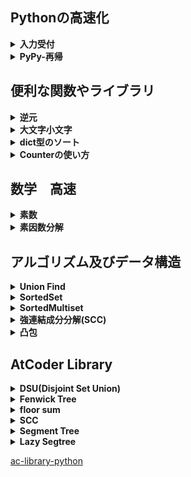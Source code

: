 ## Pythonの高速化
<details>
<summary><b>入力受付</b></summary>

```python
import sys
input = sys.stdin.readline
```
</details>

<details>
<summary><b>PyPy-再帰</b></summary>

```python
import pypyjit
pypyjit.set_param('max_unroll_recursion=-1')
```
</details>

## 便利な関数やライブラリ

<details>
<summary><b>逆元</b></summary>

```python
def inv(bunbo, bunshi, mod):
    return bunshi * pow(bunbo, mod - 2, mod) % mod
```
</details>

<details>
<summary><b>大文字小文字</b></summary>

```python
str = "abcXYZ"
str.upper()
str.lower()
```
#### 判定
```python
str.isupper()
str.islower()
```
</details>

<details>
<summary><b>dict型のソート</b></summary>

```python
d = {"banana": 3, "apple": 1, "orange": 2}

# keyで並び替え
d_sort_key = sorted(d.items(), key = lambda x: x[0])
# [("apple", 1), ("banana", 3), ("orange", 2)]

# valueで並び替え
d_sort_val = sorted(d.items(), key = lambda x: x[1])
# [("apple", 1), ("orange", 2), ("banana", 3)]

```
</details>

<details>
<summary><b>Counterの使い方</b></summary>

```python
from collections import Counter

moji1 = "apple"
cnt1 = Counter(moji1)

moji2 = "average"
cnt2 = Counter(moji2)

print(cnt2 - cnt1)
# Counter({"a": 1, "v": 1, "e": 1, "r": 1, "g": 1})

```
</details>

## 数学　高速

<details>
<summary><b>素数</b></summary>

Nまでの素数を算出
```python
def primeNumber(N):
    N = int(N ** (1 / 2) + 0.5) + 1
    primeList = [True] * (N + 1)
    primeList[0] = False
    primeList[1] = False
    
    for i in range(2, N + 1):
        if primeList[i]:
            for j in range(2 * i, N + 1, i):
                primeList[j] = False
    
    prime = []
    
    for i in range(2, N + 1):
        if primeList[i]:
            prime.append(i)
    
    return prime

N = int(input())

prime = primeNumber(N)
```
</details>

<details>
<summary><b>素因数分解</b></summary>

```python
def primeNumber(N):
    N = int(N ** (1 / 2) + 0.5) + 1
    primeList = [True] * (N + 1)
    primeList[0] = False
    primeList[1] = False
    
    for i in range(2, N + 1):
        if primeList[i]:
            for j in range(2 * i, N + 1, i):
                primeList[j] = False
    
    prime = []
    
    for i in range(2, N + 1):
        if primeList[i]:
            prime.append(i)
    
    return prime

def factorization(n, prime):
    ret = []
    tmp = n
    for i in prime:
        if tmp % i == 0:
            cnt = 0
            while tmp % i == 0:
                cnt += 1
                tmp //= i
            ret.append([i, cnt])
    
    if tmp != 1:
        ret.append([tmp, 1])
    
    if ret == []:
        ret.append([n, 1])
    
    return ret

N = int(input())

prime = primeNumber(N)
fac = factorization(N, prime)
```
</details>

## アルゴリズム及びデータ構造

<details>
<summary><b>Union Find</b></summary>

```python
import sys
sys.setrecursionlimit(10 ** 8)

def root(x):
    if par[x] < 0:
        return x
    else:
        par[x] = root(par[x])
        return par[x]
 
def union(x, y):
    x = root(x)
    y = root(y)
    if x == y:
        return
    par[x] += par[y]
    par[y] = x
 
def size(x):
    x = root(x)
    return -par[x]

N = int(input())
par = [-1] * N 
```
</details>

<details>
<summary><b>SortedSet</b></summary>

```python
import math
from bisect import bisect_left, bisect_right
from typing import Generic, Iterable, Iterator, TypeVar, Union, List
T = TypeVar('T')

class SortedSet(Generic[T]):
    BUCKET_RATIO = 50
    REBUILD_RATIO = 170

    def _build(self, a=None) -> None:
        "Evenly divide `a` into buckets."
        if a is None: a = list(self)
        size = self.size = len(a)
        bucket_size = int(math.ceil(math.sqrt(size / self.BUCKET_RATIO)))
        self.a = [a[size * i // bucket_size : size * (i + 1) // bucket_size] for i in range(bucket_size)]
    
    def __init__(self, a: Iterable[T] = []) -> None:
        "Make a new SortedSet from iterable. / O(N) if sorted and unique / O(N log N)"
        a = list(a)
        if not all(a[i] < a[i + 1] for i in range(len(a) - 1)):
            a = sorted(set(a))
        self._build(a)

    def __iter__(self) -> Iterator[T]:
        for i in self.a:
            for j in i: yield j

    def __reversed__(self) -> Iterator[T]:
        for i in reversed(self.a):
            for j in reversed(i): yield j
    
    def __len__(self) -> int:
        return self.size
    
    def __repr__(self) -> str:
        return "SortedSet" + str(self.a)
    
    def __str__(self) -> str:
        s = str(list(self))
        return "{" + s[1 : len(s) - 1] + "}"

    def _find_bucket(self, x: T) -> List[T]:
        "Find the bucket which should contain x. self must not be empty."
        for a in self.a:
            if x <= a[-1]: return a
        return a

    def __contains__(self, x: T) -> bool:
        if self.size == 0: return False
        a = self._find_bucket(x)
        i = bisect_left(a, x)
        return i != len(a) and a[i] == x

    def add(self, x: T) -> bool:
        "Add an element and return True if added. / O(√N)"
        if self.size == 0:
            self.a = [[x]]
            self.size = 1
            return True
        a = self._find_bucket(x)
        i = bisect_left(a, x)
        if i != len(a) and a[i] == x: return False
        a.insert(i, x)
        self.size += 1
        if len(a) > len(self.a) * self.REBUILD_RATIO:
            self._build()
        return True

    def discard(self, x: T) -> bool:
        "Remove an element and return True if removed. / O(√N)"
        if self.size == 0: return False
        a = self._find_bucket(x)
        i = bisect_left(a, x)
        if i == len(a) or a[i] != x: return False
        a.pop(i)
        self.size -= 1
        if len(a) == 0: self._build()
        return True
    
    def lt(self, x: T) -> Union[T, None]:
        "Find the largest element < x, or None if it doesn't exist."
        for a in reversed(self.a):
            if a[0] < x:
                return a[bisect_left(a, x) - 1]

    def le(self, x: T) -> Union[T, None]:
        "Find the largest element <= x, or None if it doesn't exist."
        for a in reversed(self.a):
            if a[0] <= x:
                return a[bisect_right(a, x) - 1]

    def gt(self, x: T) -> Union[T, None]:
        "Find the smallest element > x, or None if it doesn't exist."
        for a in self.a:
            if a[-1] > x:
                return a[bisect_right(a, x)]

    def ge(self, x: T) -> Union[T, None]:
        "Find the smallest element >= x, or None if it doesn't exist."
        for a in self.a:
            if a[-1] >= x:
                return a[bisect_left(a, x)]
    
    def __getitem__(self, x: int) -> T:
        "Return the x-th element, or IndexError if it doesn't exist."
        if x < 0: x += self.size
        if x < 0: raise IndexError
        for a in self.a:
            if x < len(a): return a[x]
            x -= len(a)
        raise IndexError
    
    def index(self, x: T) -> int:
        "Count the number of elements < x."
        ans = 0
        for a in self.a:
            if a[-1] >= x:
                return ans + bisect_left(a, x)
            ans += len(a)
        return ans

    def index_right(self, x: T) -> int:
        "Count the number of elements <= x."
        ans = 0
        for a in self.a:
            if a[-1] > x:
                return ans + bisect_right(a, x)
            ans += len(a)
        return ans
```

> <b>s = SortedSet()</b> 初期化<br>
> <b>len(s)</b> sの長さを表示<br>
> <b>s[x]</b> 下からx番目の要素を返す<br>
> <b>s.add(n)</b> nを追加<br>
> <b>s.discard(n)</b> nを削除<br>
> <b>s.lt(n)</b> nより小さい最大の要素<br>
> <b>s.le(n)</b> n以下の最大の要素><br>
> <b>s.gt(n)</b> nより大きい最小の要素<br>
> <b>s.ge(n)</b> n以上の最小の要素<br>
> <b>s.index(n)</b> nより小さい要素の個数<br>
> <b>s.index_right(n)</b> n以下の要素の個数<br>

> (https://github.com/tatyam-prime/SortedSet)

</details>

<details>
<summary><b>SortedMultiset</b></summary>

```python
import math
from bisect import bisect_left, bisect_right, insort
from typing import Generic, Iterable, Iterator, TypeVar, Union, List
T = TypeVar('T')

class SortedMultiset(Generic[T]):
    BUCKET_RATIO = 50
    REBUILD_RATIO = 170

    def _build(self, a=None) -> None:
        "Evenly divide `a` into buckets."
        if a is None: a = list(self)
        size = self.size = len(a)
        bucket_size = int(math.ceil(math.sqrt(size / self.BUCKET_RATIO)))
        self.a = [a[size * i // bucket_size : size * (i + 1) // bucket_size] for i in range(bucket_size)]
    
    def __init__(self, a: Iterable[T] = []) -> None:
        "Make a new SortedMultiset from iterable. / O(N) if sorted / O(N log N)"
        a = list(a)
        if not all(a[i] <= a[i + 1] for i in range(len(a) - 1)):
            a = sorted(a)
        self._build(a)

    def __iter__(self) -> Iterator[T]:
        for i in self.a:
            for j in i: yield j

    def __reversed__(self) -> Iterator[T]:
        for i in reversed(self.a):
            for j in reversed(i): yield j
    
    def __len__(self) -> int:
        return self.size
    
    def __repr__(self) -> str:
        return "SortedMultiset" + str(self.a)
    
    def __str__(self) -> str:
        s = str(list(self))
        return "{" + s[1 : len(s) - 1] + "}"

    def _find_bucket(self, x: T) -> List[T]:
        "Find the bucket which should contain x. self must not be empty."
        for a in self.a:
            if x <= a[-1]: return a
        return a

    def __contains__(self, x: T) -> bool:
        if self.size == 0: return False
        a = self._find_bucket(x)
        i = bisect_left(a, x)
        return i != len(a) and a[i] == x

    def count(self, x: T) -> int:
        "Count the number of x."
        return self.index_right(x) - self.index(x)

    def add(self, x: T) -> None:
        "Add an element. / O(√N)"
        if self.size == 0:
            self.a = [[x]]
            self.size = 1
            return
        a = self._find_bucket(x)
        insort(a, x)
        self.size += 1
        if len(a) > len(self.a) * self.REBUILD_RATIO:
            self._build()

    def discard(self, x: T) -> bool:
        "Remove an element and return True if removed. / O(√N)"
        if self.size == 0: return False
        a = self._find_bucket(x)
        i = bisect_left(a, x)
        if i == len(a) or a[i] != x: return False
        a.pop(i)
        self.size -= 1
        if len(a) == 0: self._build()
        return True

    def lt(self, x: T) -> Union[T, None]:
        "Find the largest element < x, or None if it doesn't exist."
        for a in reversed(self.a):
            if a[0] < x:
                return a[bisect_left(a, x) - 1]

    def le(self, x: T) -> Union[T, None]:
        "Find the largest element <= x, or None if it doesn't exist."
        for a in reversed(self.a):
            if a[0] <= x:
                return a[bisect_right(a, x) - 1]

    def gt(self, x: T) -> Union[T, None]:
        "Find the smallest element > x, or None if it doesn't exist."
        for a in self.a:
            if a[-1] > x:
                return a[bisect_right(a, x)]

    def ge(self, x: T) -> Union[T, None]:
        "Find the smallest element >= x, or None if it doesn't exist."
        for a in self.a:
            if a[-1] >= x:
                return a[bisect_left(a, x)]
    
    def __getitem__(self, x: int) -> T:
        "Return the x-th element, or IndexError if it doesn't exist."
        if x < 0: x += self.size
        if x < 0: raise IndexError
        for a in self.a:
            if x < len(a): return a[x]
            x -= len(a)
        raise IndexError

    def index(self, x: T) -> int:
        "Count the number of elements < x."
        ans = 0
        for a in self.a:
            if a[-1] >= x:
                return ans + bisect_left(a, x)
            ans += len(a)
        return ans

    def index_right(self, x: T) -> int:
        "Count the number of elements <= x."
        ans = 0
        for a in self.a:
            if a[-1] > x:
                return ans + bisect_right(a, x)
            ans += len(a)
        return ans
```

> <b>s = SortedSet()</b> 初期化<br>
> <b>len(s)</b> sの長さを表示<br>
> <b>s[x]</b> 下からx番目の要素を返す<br>
> <b>s.add(n)</b> nを追加<br>
> <b>s.discard(n)</b> nを削除<br>
> <b>s.lt(n)</b> nより小さい最大の要素<br>
> <b>s.le(n)</b> n以下の最大の要素><br>
> <b>s.gt(n)</b> nより大きい最小の要素<br>
> <b>s.ge(n)</b> n以上の最小の要素<br>
> <b>s.index(n)</b> nより小さい要素の個数<br>
> <b>s.index_right(n)</b> n以下の要素の個数<br>
> <b>s.count(x)</b>sに含まれるxの個数を返す<br>

> (https://github.com/tatyam-prime/SortedSet)
</details>

<details>
<summary><b>強連結成分分解(SCC)</b></summary>

```python
import sys
sys.setrecursionlimit(10 ** 8)

def dfs(x):
    if come[x]: return
    come[x] = True
    for i in G[x]:
        dfs(i)
    backorder.append(x)

def rdfs(x):
    if come[x]: return
    come[x] = True
    components[-1].append(x)
    for i in rG[x]:
        rdfs(i)

N, M = map(int, input().split())
G = [[] for _ in range(N)]
rG = [[] for _ in range(N)]
for _ in range(M):
    a, b = map(lambda x: int(x) - 1, input().split())
    G[a].append(b)
    rG[b].append(a)

come = [False] * N
backorder = []

for i in range(N):
    if come[i]: continue
    dfs(i)

backorder.reverse()
come = [False] * N

# 強連結成分を格納するリスト
components = []

for i in backorder:
    if come[i]: continue
    components.append([])
    rdfs(i)
```

> [AtCoder 典型90 021](https://atcoder.jp/contests/typical90/tasks/typical90_u)<br>
> [Youtube かつっぱ競プロ](https://www.youtube.com/watch?v=cRbst-d4Fho&t=1198s)

</details>

<details>
<summary><b>凸包</b></summary>

```python
def cross_product(moto, saki0, saki1):
    # moto->saki0 の直線に対し saki1がどちら側にあるか
    # >0 ならば 左側 <0 ならば 右側
    x0 = saki0[0] - moto[0]
    y0 = saki0[1] - moto[1]
    x1 = saki1[0] - moto[0]
    y1 = saki1[1] - moto[1]
    cross_product = x0 * y1 - x1 * y0
    
    return cross_product

def wrap(ps):
    # ギフト包装法を使って凸包を求める。
    # 各点[x, y]をリストとして与えると凸包の各点をリストとして返す。
    qs = []
    # 最初の点
    x = [p[0] for p in ps]
    min_i = x.index(min(x))
    qs.append(ps[min_i]) # xが最小になる点をqs[0]とする。
    # 各点
    n = -1
    while True:
        n += 1
        for i in range(len(ps)):
            flag = False
            for p1 in ps:
                if qs[n] == ps[i]:
                    flag = True
                    break
                result = cross_product(qs[n], ps[i], p1)
                if result > 0 : # left
                    flag = True
                    break
            if flag == False:
                this_i = i
        if ps[this_i] == qs[0]:
            break
        qs.append(ps[this_i])
    
    return qs

# pointは座標をリスト型でまとめたもの
wrap(point)
```
</details>



## AtCoder Library

<details>
<summary><b>DSU(Disjoint Set Union)</b></summary>

> [Union Find]<br>
> 無向グラフで2頂点が連結かどうかを判定

### import
```python
from atcoder.dsu import DSU
```

### メソッド一覧
>uf = DSU(N) 初期化(Nは頂点数)<br>

>uf.merge(u, v) 頂点u,vの連結<br>
>uf.same(u, v) 頂点u,vの連結成分判定(True/False)<br>
>uf.leader(u) 頂点uのルート<br>
>uf.size(u) 頂点uの連結成分の頂点数<br>
>uf.groups() 各連結成分のリスト<br>

</details>

<details>
<summary><b>Fenwick Tree</b></summary>

>[Fenwick Tree(フェニック木)]<br>
>長さ $N$ のリスト $A$ に対して、<br>
>・リスト $A$ 内の要素 $A_i$ の値を変更する<br>
>・半開区間 $[l, r)$ の値の総和 $A_l+A_{l+1}+\cdots +A_{r-1}$ を求める<br>
> 上記の操作を$O(\log N)$で実行

### import
```python
from atcoder.fenwicktree import FenwickTree
```

### メソッド一覧
>ft = FenwickTree(N) 初期化(長さN、値0のリスト)<br>

>ft.add(i, v) Aiの値にvを加算<br>
>ft.sum(l, r) 半開区間[l,r)の値の総和を返す。
</details>

<details>
<summary><b>floor sum</b></summary>

> 次の式で表される値を、 $O(\log m)$ で求める<br>
> $\sum_{i = 0}^{n - 1} \left\lfloor \frac{a \times i + b}{m} \right\rfloor$<br>

### import
```python
from atcoder.math import floor_sum
```

### メソッド一覧
> floor_sum(n, m, a, b) 上記の式の値を返す<br>

</details>

<details>
<summary><b>SCC</b></summary>

> 強連結成分分解<br>
> 有向グラフにおいて、お互いに行き来できる頂点を1つのグループにまとめる<br>

### import
```python
from atcoder.scc import SCCGraph
```

### メソッド一覧
> graph = SCCGraph(N) 頂点数Nのグラフを作成<br>

> graph.add_edge(u, v) 頂点uから頂点vへの有向辺をはる<br>
> graph.scc() 各要素(リスト)は強連結成分を返す<br>

</details>

<details>
<summary><b>Segment Tree</b></summary>

> リスト内の区間に対する演算(総和、最大値、最小値など)の結果を返す $O(\log N)$ <br>

### import
```python
from atcoder.segtree import SegTree
```

### メソッド一覧
> st = SegTree(op, e, v)
> - op:演算関数(sum, max, minなど)<br>
> - e:初期値<br>
> - v: list型の場合はそのままのリスト、int型の場合はすべての要素がeで長さvのリスト<br>

> st.set(p, x)  リスト $A$ について、 $A_p$ に $x$ を代入<br>
> st.get(p) リスト $A$ の $p$ 番目の要素 $A_p$<br>
> st.prod(l, r) 半開区間 $[l: r)$ における演算結果<br>
> st.all_prod() リスト全体における演算結果<br>
> st.max_right(p, func) セグメントツリー上で二分探索を行い、区間[p, j)がfuncを満たす最大のjを返す<br>
> st.min_left(p, func) セグメントツリー上で二分探索を行い、区間[j, p)がfuncを満たす最小のjを返す<br>

### 使用例
```python
from atcoder.segtree import SegTree

A = [1, 2, 3, 2, 1]
st = SegTree(max, -1, A)

print(st.min_left(0, lambda x: x < 3))
# 出力結果: 2 
#      → [0, 2)
```

</details>

<details>
<summary><b>Lazy Segtree</b></summary>

> リスト内の範囲を指定して、その区間全体に対する演算を行なった結果を取得 $O(\log N)$<br>
[ライブラリ解説](https://betrue12.hateblo.jp/entry/2020/09/22/194541)<br>

### import
```python
from atcoder.lazysegtree import LazySegTree
```

### メソッド一覧
> ls = LazySegTree(op, e, mapping, composition, _id, lst)<br>
>   - 遅延セグメントツリーを構築する。引数は以下の通り<br>
>       - op: 区間取得演算<br>
>       - e: 初期値<br>
>       - mapping: dataにlazyを作用させた時の関数<br>
>       - composition: lazyに別のlazyを作用させたときの関数<br>
>       - _id: mappingの恒等写像<br>
>       - lst: 初期リスト<br>

> ls.apply(l, r, f) リスト $A$ について、 $i=l,l+1, \cdots , r-1$ それぞれに対して $A_i$ に $f$ を作用<br>
> ls.set(p, x) リスト $A$ について、 $A_p$ に $x$ を代入<br>
> ls.get(p) リスト $A$ の $p$ 番目の要素 $A_p$ を返す<br>
> ls.prod(l, r) 半開区間 $[l: r)$ における演算の結果<br>
> ls.all_prod() リスト全体における演算の結果<br>
> ls.max_right(p, func) セグメントツリー上で二分探索を行い、区間[p, j)がfuncを満たす最大のjを返す<br>
> ls.min_left(p, func) セグメントツリー上で二分探索を行い、区間[j, p)がfuncを満たす最小のjを返す<br>

### 1. 区間加算・区間最小値取得
<details>
<summary>コード</summary>

```python
from atcoder.lazysegtree import LazySegTree

INF = 1 << 63

def op(ele1, ele2):
    return min(ele1, ele2)

def mapping(func, ele):
    return func + ele

def composition(func_upper, func_lower):
    return func_upper + func_lower

e = INF
id_ = 0

# TODO (初期リストlst)
seg = LazySegTree(op, e, mapping, composition, id_, lst)
```
</details>


### 2. 区間加算・区間最大値取得
<details>
<summary>コード</summary>

```python
from atcoder.lazysegtree import LazySegTree

INF = 1 << 63

def op(ele1, ele2):
    return max(ele1, ele2)

def mapping(func, ele):
    return func + ele

def composition(func_upper, func_lower):
    return func_upper + func_lower

e = -INF
id_ = 0

# TODO (初期リストlst)
seg = LazySegTree(op, e, mapping, composition, id_, lst)
```

</details>

### 3. 区間加算・区間和取得

<details>
<summary>コード</summary>

```python
from atcoder.lazysegtree import LazySegTree

def op(ele1, ele2):
    return ele1 + ele2

def mapping(func, ele):
    return func + ele

def composition(func_upper, func_lower):
    return func_upper + func_lower

e = 0
id_ = 0

# TODO (初期リストlst)
seg = LazySegTree(op, e, mapping, composition, id_, lst)
```

</details>


### 4. 区間変更・区間最小値取得

<details>
<summary>コード</summary>

```python
from atcoder.lazysegtree import LazySegTree

INF = 1 << 63
ID = INF

def op(ele1, ele2):
    return min(ele1, ele2)

def mapping(func, ele):
    if func == ID:
        return ele
    else:
        return func

def composition(func_upper, func_lower):
    if func_upper == ID:
        return func_lower
    else:
        return func_upper

e = INF
id_ = ID

# TODO (初期リストlst)
seg = LazySegTree(op, e, mapping, composition, id_, lst)
```

</details>


### 5. 区間変更・区間最大値取得
<details>
<summary>コード</summary>

```python
from atcoder.lazysegtree import LazySegTree

INF = 1 << 63
ID = INF

def op(ele1, ele2):
    return max(ele1, ele2)

def mapping(func, ele):
    if func == ID:
        return ele
    else:
        return func

def composition(func_upper, func_lower):
    if func_upper == ID:
        return func_lower
    else:
        return func_upper

e = -INF
id_ = ID

# TODO (初期リストlst)
seg = LazySegTree(op, e, mapping, composition, id_, lst)
```

</details>


### 6. 区間変更・区間和取得
<details>
<summary>コード</summary>

```python
from atcoder.lazysegtree import LazySegTree

INF = 1 << 63
ID = INF

def op(ele1, ele2):
    return ele1 + ele2

def mapping(func, ele):
    if func == ID:
        return ele
    else:
        return func

def composition(func_upper, func_lower):
    if func_upper == ID:
        return func_lower
    else:
        return func_upper

e = 0
id_ = ID

# TODO (初期リストlst)
seg = LazySegTree(op, e, mapping, composition, id_, lst)
```

</details>

[Pythonで遅延セグメントツリーの問題を解けるようにする！](https://qiita.com/hyouchun/items/1748bd320d2188a999f2)

</details>

[ac-library-python](https://github.com/not522/ac-library-python/blob/master/README_ja.md)<br>